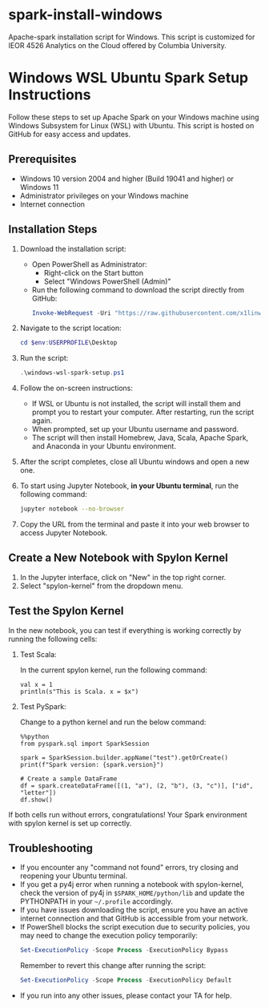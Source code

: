 # spark-install-windows
Apache-spark installation script for Windows. This script is customized for IEOR 4526 Analytics on the Cloud offered by Columbia University.

# Windows WSL Ubuntu Spark Setup Instructions

Follow these steps to set up Apache Spark on your Windows machine using Windows Subsystem for Linux (WSL) with Ubuntu. This script is hosted on GitHub for easy access and updates.

## Prerequisites

- Windows 10 version 2004 and higher (Build 19041 and higher) or Windows 11
- Administrator privileges on your Windows machine
- Internet connection

## Installation Steps

1. Download the installation script:
   - Open PowerShell as Administrator:
     - Right-click on the Start button
     - Select "Windows PowerShell (Admin)"
   - Run the following command to download the script directly from GitHub:
     ```powershell
     Invoke-WebRequest -Uri "https://raw.githubusercontent.com/x1linwang/spark-install-windows/main/windows-wsl-spark-setup.ps1" -OutFile "$env:USERPROFILE\Desktop\windows-wsl-spark-setup.ps1"
     ```
2. Navigate to the script location:
   ```powershell
   cd $env:USERPROFILE\Desktop
   ```

3. Run the script:
   ```powershell
   .\windows-wsl-spark-setup.ps1
   ```

4. Follow the on-screen instructions:
   - If WSL or Ubuntu is not installed, the script will install them and prompt you to restart your computer. After restarting, run the script again.
   - When prompted, set up your Ubuntu username and password.
   - The script will then install Homebrew, Java, Scala, Apache Spark, and Anaconda in your Ubuntu environment.

5. After the script completes, close all Ubuntu windows and open a new one.

6. To start using Jupyter Notebook, **in your Ubuntu terminal**, run the following command:
   ```bash
   jupyter notebook --no-browser
   ```

7. Copy the URL from the terminal and paste it into your web browser to access Jupyter Notebook.

## Create a New Notebook with Spylon Kernel

1. In the Jupyter interface, click on "New" in the top right corner.
2. Select "spylon-kernel" from the dropdown menu.

## Test the Spylon Kernel

In the new notebook, you can test if everything is working correctly by running the following cells:

1. Test Scala:

   In the current spylon kernel, run the following command:
   ```
   val x = 1
   println(s"This is Scala. x = $x")
   ```

2. Test PySpark:

   Change to a python kernel and run the below command:
   ```
   %%python
   from pyspark.sql import SparkSession

   spark = SparkSession.builder.appName("test").getOrCreate()
   print(f"Spark version: {spark.version}")

   # Create a sample DataFrame
   df = spark.createDataFrame([(1, "a"), (2, "b"), (3, "c")], ["id", "letter"])
   df.show()
   ```

If both cells run without errors, congratulations! Your Spark environment with spylon kernel is set up correctly.

## Troubleshooting

- If you encounter any "command not found" errors, try closing and reopening your Ubuntu terminal.
- If you get a py4j error when running a notebook with spylon-kernel, check the version of py4j in `$SPARK_HOME/python/lib` and update the PYTHONPATH in your `~/.profile` accordingly.
- If you have issues downloading the script, ensure you have an active internet connection and that GitHub is accessible from your network.
- If PowerShell blocks the script execution due to security policies, you may need to change the execution policy temporarily:
  ```powershell
  Set-ExecutionPolicy -Scope Process -ExecutionPolicy Bypass
  ```
  Remember to revert this change after running the script:
  ```powershell
  Set-ExecutionPolicy -Scope Process -ExecutionPolicy Default
  ```
- If you run into any other issues, please contact your TA for help.
